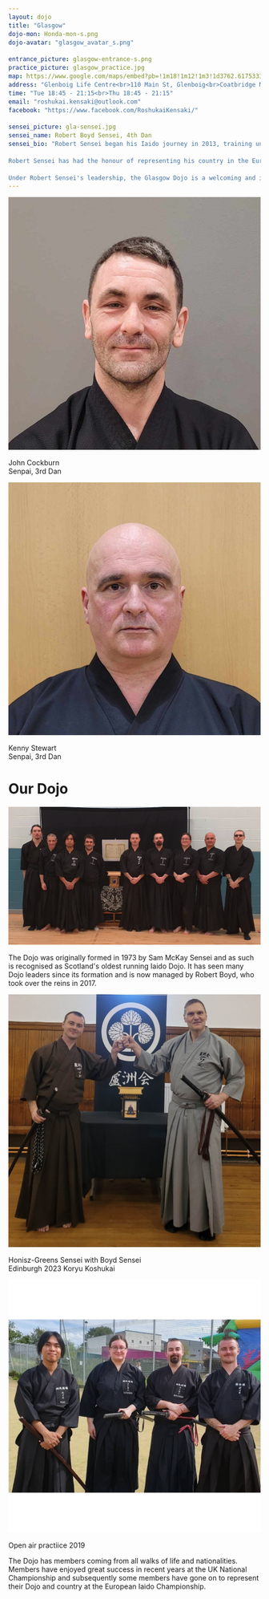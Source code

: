 ```yaml
---
layout: dojo
title: "Glasgow"
dojo-mon: Honda-mon-s.png
dojo-avatar: "glasgow_avatar_s.png"

entrance_picture: glasgow-entrance-s.png
practice_picture: glasgow_practice.jpg
map: https://www.google.com/maps/embed?pb=!1m18!1m12!1m3!1d3762.617533310425!2d-4.051091024630845!3d55.89274991396332!2m3!1f0!2f0!3f0!3m2!1i1024!2i768!4f13.1!3m3!1m2!1s0x48886992a030e179%3A0x9a48280fc7b52fe5!2sTokyo%20Adachi%20Roshukai%20Glasgow!5e0!3m2!1sen!2suk!4v1711564128533!5m2!1sen!2suk
address: "Glenboig Life Centre<br>110 Main St, Glenboig<br>Coatbridge ML5 2RD"
time: "Tue 18:45 - 21:15<br>Thu 18:45 - 21:15"
email: "roshukai.kensaki@outlook.com"
facebook: "https://www.facebook.com/RoshukaiKensaki/"

sensei_picture: gla-sensei.jpg
sensei_name: Robert Boyd Sensei, 4th Dan
sensei_bio: "Robert Sensei began his Iaido journey in 2013, training under Sensei Thomas Peebles at the Glasgow Kensaki Dojo, a venerable institution established in 1973. His tutelage under Sensei Peebles continued until the latter's unexpected retirement. In 2019, Robert Sensei's martial arts path took a new direction as he became a pupil of John Honisz-Greens Sensei. Embracing and adhering to his mentor's teachings, Robert Sensei also integrated his Glasgow Dojo and its students into the distinguished Tokyo Adachi Roshukai group. His dedication to Iaido has led him to Japan, where he trained under the esteemed Honda Masayoshi Jushin Sensei.<br><br>

Robert Sensei has had the honour of representing his country in the European Iaido championships, competing in Italy (2017) and Poland (2018) as part of the Great Britain Iaido squad. These international competitions were not only a testament to his skill and dedication but also a profound honour. Furthermore, Robert Sensei has consistently excelled at national-level Iaido taikais, achieving medal positions in each event he has participated in.<br><br>

Under Robert Sensei's leadership, the Glasgow Dojo is a welcoming and inclusive community, drawing members from around the world. Holding a BKA Level 1 coaching certification, Robert Sensei is committed to creating an environment that promotes learning and development, ensuring the Dojo remains a bastion for Iaido enthusiasts from diverse backgrounds."
---
```

<div class="grid-senpai">
  <div class="senpai-item">
    <img class="teacher-img" src="../assets/images/dojos/cockburn-senpai.jpg" alt="John Cockburn Senpai">
    <p>John Cockburn<br>Senpai, 3rd Dan</p>
  </div>
  <div class="senpai-item">
    <img class="teacher-img" src="../assets/images/dojos/stewart-senpai.jpg" alt="Kenny Stewart Senpai">
    <p>Kenny Stewart<br>Senpai, 3rd Dan</p>
  </div>
</div>

# Our Dojo

<div class="image-container single-image-container">
    <img src="../assets/images/dojos/Glasgow-group.jpg" alt="Glasgow group pic">
</div>

The Dojo was originally formed in 1973 by Sam McKay Sensei and as such is recognised as Scotland's oldest running Iaido Dojo. It has seen many Dojo leaders since its formation and is now managed by Robert Boyd, who took over the reins in 2017.

<div class="image-container grid-image-container">
    <div class="image-with-caption-item">
        <img src="../assets/images/dojos/john-and-robert-senseis.jpg" alt="Honisz-Greens Sensei with Boyd sensei - Edinburgh 2023 Koryu Koshukai">
        <p>Honisz-Greens Sensei with Boyd Sensei<br> Edinburgh 2023 Koryu Koshukai</p>
    </div>
    <div class="image-with-caption-item">
        <img src="../assets/images/dojos/Glasgow-summer19.jpg" alt="Glasgow summer 2019">
        <p>Open air practiice 2019</p>
    </div>
</div>

The Dojo has members coming from all walks of life and nationalities. Members have enjoyed great success in recent years at the UK National Championship and subsequently some members have gone on to represent their Dojo and country at the European Iaido Championship.